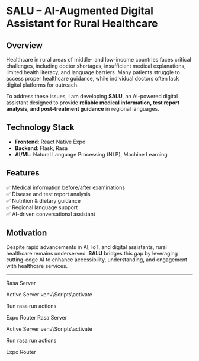 
# **SALU – AI-Augmented Digital Assistant for Rural Healthcare**  

## **Overview**  
Healthcare in rural areas of middle- and low-income countries faces critical challenges, including doctor shortages, insufficient medical explanations, limited health literacy, and language barriers. Many patients struggle to access proper healthcare guidance, while individual doctors often lack digital platforms for outreach.  

To address these issues, I am developing **SALU**, an AI-powered digital assistant designed to provide **reliable medical information, test report analysis, and post-treatment guidance** in regional languages.  

## **Technology Stack**  
- **Frontend**: React Native Expo  
- **Backend**: Flask, Rasa  
- **AI/ML**: Natural Language Processing (NLP), Machine Learning  

## **Features**  
✅ Medical information before/after examinations  
✅ Disease and test report analysis  
✅ Nutrition & dietary guidance  
✅ Regional language support  
✅ AI-driven conversational assistant  

## **Motivation**  
Despite rapid advancements in AI, IoT, and digital assistants, rural healthcare remains underserved. **SALU** bridges this gap by leveraging cutting-edge AI to enhance accessibility, understanding, and engagement with healthcare services.  

---  



Rasa Server

Active Server
venv\Scripts\activate
 
Run 
rasa run actions


Expo Router
Rasa Server

Active Server
venv\Scripts\activate
 
Run 
rasa run actions


Expo Router